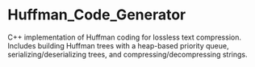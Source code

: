 # Huffman_Code_Generator
C++ implementation of Huffman coding for lossless text compression. Includes building Huffman trees with a heap-based priority queue, serializing/deserializing trees, and compressing/decompressing strings.
